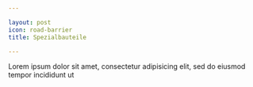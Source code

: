```yaml
---

layout: post
icon: road-barrier 
title: Spezialbauteile

---
```


Lorem ipsum dolor sit amet, consectetur adipisicing elit, sed do eiusmod tempor incididunt ut



